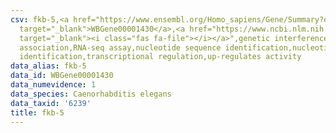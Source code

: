 ```yaml
---
csv: fkb-5,<a href="https://www.ensembl.org/Homo_sapiens/Gene/Summary?db=core;g=WBGene00001430"
  target="_blank">WBGene00001430</a>,<a href="https://www.ncbi.nlm.nih.gov/pubmed/27496166"
  target="_blank"><i class="fas fa-file"></i></a>",genetic interference,functional
  association,RNA-seq assay,nucleotide sequence identification,nucleotide sequence
  identification,transcriptional regulation,up-regulates activity
data_alias: fkb-5
data_id: WBGene00001430
data_numevidence: 1
data_species: Caenorhabditis elegans
data_taxid: '6239'
title: fkb-5
---
```

